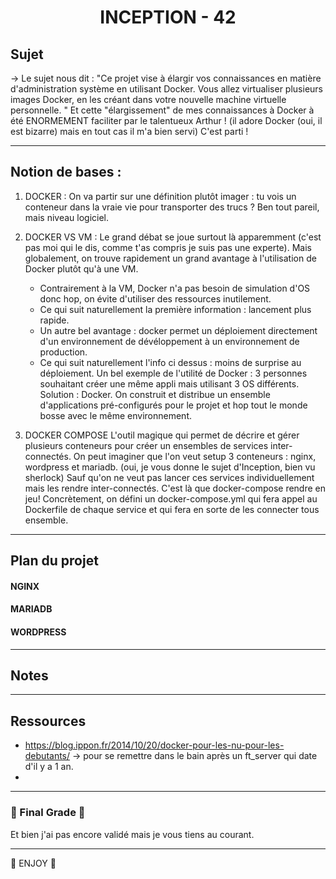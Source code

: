 <h1 align=center>
	<b> INCEPTION - 42</b>
</h1>



## Sujet 

→ Le sujet nous dit : "Ce projet vise à élargir vos connaissances en matière d'administration système en utilisant Docker.
Vous allez virtualiser plusieurs images Docker, en les créant dans votre nouvelle machine virtuelle personnelle. " 
Et cette "élargissement" de mes connaissances à Docker à été ENORMEMENT faciliter par le talentueux Arthur ! 
(il adore Docker (oui, il est bizarre) mais en tout cas il m'a bien servi)
C'est parti !

---
## Notion de bases : 
1. DOCKER : 
	On va partir sur une définition plutôt imager : tu vois un conteneur dans la vraie vie pour transporter des trucs ?
 Ben tout pareil, mais niveau logiciel. 

2. DOCKER VS VM : 
	Le grand débat se joue surtout là apparemment (c'est pas moi qui le dis, comme t'as compris je suis pas une experte). 
Mais globalement, on trouve rapidement un grand avantage à l'utilisation de Docker plutôt qu'à une VM. 
	- Contrairement à la VM, Docker n'a pas besoin de simulation d'OS donc hop, on évite d'utiliser des ressources inutilement. 
	- Ce qui suit naturellement la première information : lancement plus rapide. 
	- Un autre bel avantage : docker permet un déploiement directement d'un environnement de dévéloppement à un environnement 
		de production. 
	- Ce qui suit naturellement l'info ci dessus : moins de surprise au déploiement. 
Un bel exemple de l'utilité de Docker : 3 personnes souhaitant créer une même appli mais utilisant 3 OS différents. 
Solution : Docker. On construit et distribue un ensemble d'applications pré-configurés pour le projet et hop tout le monde 
bosse avec le même environnement. 

3. DOCKER COMPOSE
	L'outil magique qui permet de décrire et gérer plusieurs conteneurs pour créer un ensembles de services inter-connectés. 
On peut imaginer que l'on veut setup 3 conteneurs : nginx, wordpress et mariadb. (oui, je vous donne le sujet d'Inception,
bien vu sherlock) Sauf qu'on ne veut pas lancer ces services individuellement mais les rendre inter-connectés. C'est là que
docker-compose rendre en jeu! 
Concrètement, on défini un docker-compose.yml qui fera appel au Dockerfile de chaque service et qui fera en sorte de les
connecter tous ensemble.

---
## Plan du projet
#### NGINX
#### MARIADB
#### WORDPRESS
  
---
## Notes

---
## Ressources
- https://blog.ippon.fr/2014/10/20/docker-pour-les-nu-pour-les-debutants/  → pour se remettre dans le bain après un ft_server qui
date d'il y a 1 an. 
- 
---
### 🎉 Final Grade 🎉 
Et bien j'ai pas encore validé mais je vous tiens au courant.

--- 
🍄 ENJOY 🍄
